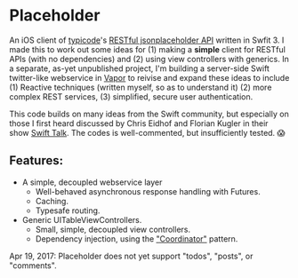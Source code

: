 # Placeholder
An iOS client of [typicode](https://twitter.com/typicode)'s [RESTful jsonplaceholder API](http://jsonplaceholder.typicode.com) written in Swfit 3. I made this to work out some ideas for (1) making a **simple** client for RESTful APIs (with no dependencies) and (2) using view controllers with generics. In a separate, as-yet unpublished project, I'm building a server-side Swift twitter-like webservice in [Vapor](https://vapor.codes) to reivise and expand these ideas to include (1) Reactive techniques (written myself, so as to understand it) (2) more complex REST services, (3) simplified, secure user authentication.

This code builds on many ideas from the Swift community, but especially on those I first heard discussed by Chris Eidhof and Florian Kugler in their show [Swift Talk](https://talk.objc.io). The codes is well-commented, but insufficiently tested. 😱

## Features:
- A simple, decoupled webservice layer
  - Well-behaved asynchronous response handling with Futures.
  - Caching.
  - Typesafe routing.
- Generic UITableViewControllers.
  - Small, simple, decoupled view controllers.
  - Dependency injection, using the ["Coordinator"](http://khanlou.com/2015/10/coordinators-redux/) pattern.
  
Apr 19, 2017: Placeholder does not yet support "todos", "posts", or "comments".
